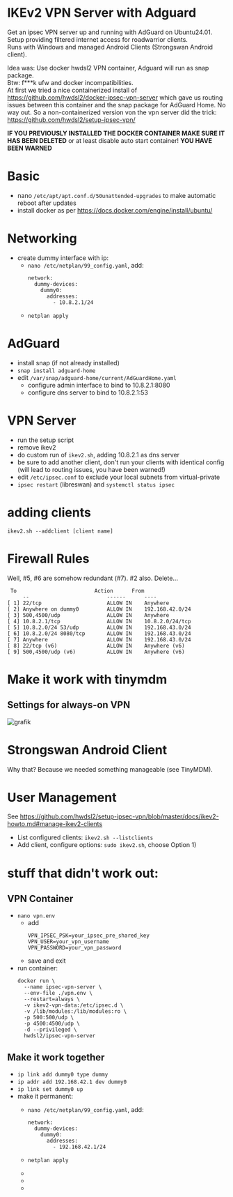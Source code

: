 # IKEv2 VPN Server with Adguard
Get an ipsec VPN server up and running with AdGuard on Ubuntu24.01.
Setup providing filtered internet access for roadwarrior clients.  
Runs with Windows and managed Android Clients (Strongswan Android client).

Idea was: Use docker hwdsl2 VPN container, Adguard will run as snap package.  
Btw: f***k ufw and docker incompatibilities.  
At first we tried a nice containerized install of https://github.com/hwdsl2/docker-ipsec-vpn-server which gave us routing issues between this container and the snap package for AdGuard Home. No way out. So a non-containerized version von the vpn server did the trick: https://github.com/hwdsl2/setup-ipsec-vpn/



**IF YOU PREVIOUSLY INSTALLED THE DOCKER CONTAINER MAKE SURE IT HAS BEEN DELETED** or at least disable auto start container! **YOU HAVE BEEN WARNED**

# Basic
- nano `/etc/apt/apt.conf.d/50unattended-upgrades` to make automatic reboot after updates
- install docker as per https://docs.docker.com/engine/install/ubuntu/

# Networking
- create dummy interface with ip:
  - `nano /etc/netplan/99_config.yaml`, add:  
    ```
    network:
      dummy-devices:
        dummy0:
          addresses:
            - 10.8.2.1/24
     ```
  - `netplan apply`

# AdGuard
- install snap (if not already installed)
- `snap install adguard-home`
- edit `/var/snap/adguard-home/current/AdGuardHome.yaml`
  - configure admin interface to bind to 10.8.2.1:8080
  - configure dns server to bind to 10.8.2.1:53
  
# VPN Server
- run the setup script
- remove ikev2
- do custom run of `ikev2.sh`, adding 10.8.2.1 as dns server
- be sure to add another client, don't run your clients with identical config (will lead to routing issues, you have been warned!)
- edit `/etc/ipsec.conf` to exclude your local subnets from virtual-private
- `ipsec restart` (libreswan) and `systemctl status ipsec`

# adding clients
`ikev2.sh --addclient [client name]`

# Firewall Rules
Well, #5, #6 are somehow redundant (#7). #2 also. Delete...
```
 To                         Action      From
     --                         ------      ----
[ 1] 22/tcp                     ALLOW IN    Anywhere
[ 2] Anywhere on dummy0         ALLOW IN    192.168.42.0/24
[ 3] 500,4500/udp               ALLOW IN    Anywhere
[ 4] 10.8.2.1/tcp               ALLOW IN    10.8.2.0/24/tcp
[ 5] 10.8.2.0/24 53/udp         ALLOW IN    192.168.43.0/24
[ 6] 10.8.2.0/24 8080/tcp       ALLOW IN    192.168.43.0/24
[ 7] Anywhere                   ALLOW IN    192.168.43.0/24
[ 8] 22/tcp (v6)                ALLOW IN    Anywhere (v6)
[ 9] 500,4500/udp (v6)          ALLOW IN    Anywhere (v6)
```

# Make it work with tinymdm
## Settings for always-on VPN
![grafik](https://github.com/user-attachments/assets/d1fd7ad7-0183-489f-b638-e69bbad65e4b)

# Strongswan Android Client  
Why that? Because we needed something manageable (see TinyMDM).

# User Management
See https://github.com/hwdsl2/setup-ipsec-vpn/blob/master/docs/ikev2-howto.md#manage-ikev2-clients
- List configured clients: `ikev2.sh --listclients`
- Add client, configure options: `sudo ikev2.sh`, choose Option 1)

# stuff that didn't work out:
## VPN Container
- `nano vpn.env`
  - add
    ```
    VPN_IPSEC_PSK=your_ipsec_pre_shared_key
    VPN_USER=your_vpn_username
    VPN_PASSWORD=your_vpn_password
    ```
  - save and exit
- run container:
  ```
  docker run \
    --name ipsec-vpn-server \
    --env-file ./vpn.env \
    --restart=always \
    -v ikev2-vpn-data:/etc/ipsec.d \
    -v /lib/modules:/lib/modules:ro \
    -p 500:500/udp \
    -p 4500:4500/udp \
    -d --privileged \
    hwdsl2/ipsec-vpn-server
  ```
## Make it work together
- `ip link add dummy0 type dummy`
- `ip addr add 192.168.42.1 dev dummy0`
- `ip link set dummy0 up`
- make it permanent:
  - `nano /etc/netplan/99_config.yaml`, add:  
    ```
    network:
      dummy-devices:
        dummy0:
          addresses:
            - 192.168.42.1/24
     ```
  - `netplan apply`
  - 
 
  -  
    
  - 
 
